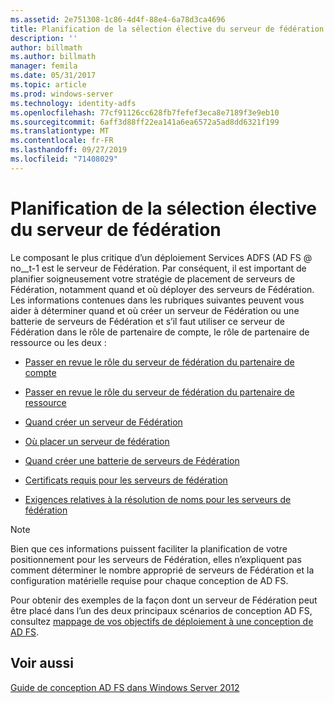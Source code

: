 ```yaml
---
ms.assetid: 2e751308-1c86-4d4f-88e4-6a78d3ca4696
title: Planification de la sélection élective du serveur de fédération
description: ''
author: billmath
ms.author: billmath
manager: femila
ms.date: 05/31/2017
ms.topic: article
ms.prod: windows-server
ms.technology: identity-adfs
ms.openlocfilehash: 77cf91126cc628fb7fefef3eca8e7189f3e9eb10
ms.sourcegitcommit: 6aff3d88ff22ea141a6ea6572a5ad8dd6321f199
ms.translationtype: MT
ms.contentlocale: fr-FR
ms.lasthandoff: 09/27/2019
ms.locfileid: "71408029"
---
```

# <a name="planning-federation-server-placement"></a>Planification de la sélection élective du serveur de fédération

Le composant le plus critique d’un déploiement Services ADFS \(AD FS @ no__t-1 est le serveur de Fédération. Par conséquent, il est important de planifier soigneusement votre stratégie de placement de serveurs de Fédération, notamment quand et où déployer des serveurs de Fédération. Les informations contenues dans les rubriques suivantes peuvent vous aider à déterminer quand et où créer un serveur de Fédération ou une batterie de serveurs de Fédération et s’il faut utiliser ce serveur de Fédération dans le rôle de partenaire de compte, le rôle de partenaire de ressource ou les deux :  
  
-   [Passer en revue le rôle du serveur de fédération du partenaire de compte](Review-the-Role-of-the-Federation-Server-in-the-Account-Partner.md)  
  
-   [Passer en revue le rôle du serveur de fédération du partenaire de ressource](Review-the-Role-of-the-Federation-Server-in-the-Resource-Partner.md)  
  
-   [Quand créer un serveur de Fédération](When-to-Create-a-Federation-Server.md)  
  
-   [Où placer un serveur de fédération](Where-to-Place-a-Federation-Server.md)  
  
-   [Quand créer une batterie de serveurs de Fédération](When-to-Create-a-Federation-Server-Farm.md)  
  
-   [Certificats requis pour les serveurs de fédération](Certificate-Requirements-for-Federation-Servers.md)  
  
-   [Exigences relatives à la résolution de noms pour les serveurs de fédération](Name-Resolution-Requirements-for-Federation-Servers.md)  
  
> [!NOTE]  
> Bien que ces informations puissent faciliter la planification de votre positionnement pour les serveurs de Fédération, elles n’expliquent pas comment déterminer le nombre approprié de serveurs de Fédération et la configuration matérielle requise pour chaque conception de AD FS.  
  
Pour obtenir des exemples de la façon dont un serveur de Fédération peut être placé dans l’un des deux principaux scénarios de conception AD FS, consultez [mappage de vos objectifs de déploiement à une conception de AD FS](Mapping-Your-Deployment-Goals-to-an-AD-FS-Design.md).  
  
## <a name="see-also"></a>Voir aussi
[Guide de conception AD FS dans Windows Server 2012](AD-FS-Design-Guide-in-Windows-Server-2012.md)

